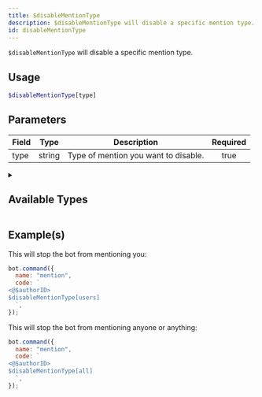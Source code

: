 ```yaml
---
title: $disableMentionType
description: $disableMentionType will disable a specific mention type.
id: disableMentionType
---
```


`$disableMentionType` will disable a specific mention type.

## Usage

```php
$disableMentionType[type]
```

## Parameters

| Field | Type   | Description                          | Required |
| ----- | ------ | ------------------------------------ | :------: |
| type  | string | Type of mention you want to disable. |   true   |

<details>
  <summary> <h2> Available Types </h2></summary>

| Type     | Description                         |
| -------- | ----------------------------------- |
| everyone | `@everyone` and `@here` mentions.   |
| users    | All user mentions.                  |
| roles    | All role mentions.                  |
| all      | Roles, users and any other mention. |

</details>

## Example(s)

This will stop the bot from mentioning you:

```javascript
bot.command({
  name: "mention",
  code: `
<@$authorID>
$disableMentionType[users] 
  `,
});
```

This will stop the bot from mentioning anyone or anything:

```javascript
bot.command({
  name: "mention",
  code: `
<@$authorID>
$disableMentionType[all] 
  `,
});
```
